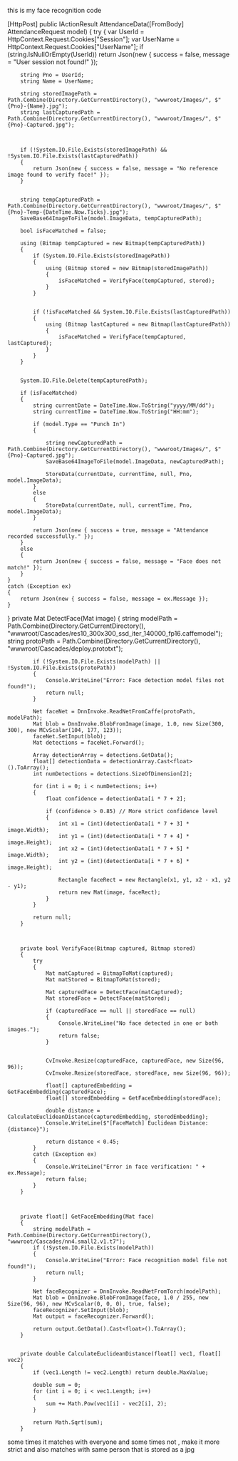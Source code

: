 this is my face recognition code 

[HttpPost]
public IActionResult AttendanceData([FromBody] AttendanceRequest model)
{
    try
    {
        var UserId = HttpContext.Request.Cookies["Session"];
        var UserName = HttpContext.Request.Cookies["UserName"];
        if (string.IsNullOrEmpty(UserId))
            return Json(new { success = false, message = "User session not found!" });

        string Pno = UserId;
        string Name = UserName;

        string storedImagePath = Path.Combine(Directory.GetCurrentDirectory(), "wwwroot/Images/", $"{Pno}-{Name}.jpg");
        string lastCapturedPath = Path.Combine(Directory.GetCurrentDirectory(), "wwwroot/Images/", $"{Pno}-Captured.jpg");



        if (!System.IO.File.Exists(storedImagePath) && !System.IO.File.Exists(lastCapturedPath))
        {
            return Json(new { success = false, message = "No reference image found to verify face!" });
        }

        
        string tempCapturedPath = Path.Combine(Directory.GetCurrentDirectory(), "wwwroot/Images/", $"{Pno}-Temp-{DateTime.Now.Ticks}.jpg");
        SaveBase64ImageToFile(model.ImageData, tempCapturedPath);

        bool isFaceMatched = false;

        using (Bitmap tempCaptured = new Bitmap(tempCapturedPath))
        {
            if (System.IO.File.Exists(storedImagePath))
            {
                using (Bitmap stored = new Bitmap(storedImagePath))
                {
                    isFaceMatched = VerifyFace(tempCaptured, stored);
                }
            }

           
            if (!isFaceMatched && System.IO.File.Exists(lastCapturedPath))
            {
                using (Bitmap lastCaptured = new Bitmap(lastCapturedPath))
                {
                    isFaceMatched = VerifyFace(tempCaptured, lastCaptured);
                }
            }
        }

        
        System.IO.File.Delete(tempCapturedPath);

        if (isFaceMatched)
        {
            string currentDate = DateTime.Now.ToString("yyyy/MM/dd");
            string currentTime = DateTime.Now.ToString("HH:mm");

            if (model.Type == "Punch In")
            {
                
                string newCapturedPath = Path.Combine(Directory.GetCurrentDirectory(), "wwwroot/Images/", $"{Pno}-Captured.jpg");
                SaveBase64ImageToFile(model.ImageData, newCapturedPath);

                StoreData(currentDate, currentTime, null, Pno, model.ImageData);
            }
            else
            {
                StoreData(currentDate, null, currentTime, Pno, model.ImageData);
            }

            return Json(new { success = true, message = "Attendance recorded successfully." });
        }
        else
        {
            return Json(new { success = false, message = "Face does not match!" });
        }
    }
    catch (Exception ex)
    {
        return Json(new { success = false, message = ex.Message });
    }
}
        private Mat DetectFace(Mat image)
        {
            string modelPath = Path.Combine(Directory.GetCurrentDirectory(), "wwwroot/Cascades/res10_300x300_ssd_iter_140000_fp16.caffemodel");
            string protoPath = Path.Combine(Directory.GetCurrentDirectory(), "wwwroot/Cascades/deploy.prototxt");

            if (!System.IO.File.Exists(modelPath) || !System.IO.File.Exists(protoPath))
            {
                Console.WriteLine("Error: Face detection model files not found!");
                return null;
            }

            Net faceNet = DnnInvoke.ReadNetFromCaffe(protoPath, modelPath);
            Mat blob = DnnInvoke.BlobFromImage(image, 1.0, new Size(300, 300), new MCvScalar(104, 177, 123));
            faceNet.SetInput(blob);
            Mat detections = faceNet.Forward();

            Array detectionArray = detections.GetData();
            float[] detectionData = detectionArray.Cast<float>().ToArray();
            int numDetections = detections.SizeOfDimension[2];

            for (int i = 0; i < numDetections; i++)
            {
                float confidence = detectionData[i * 7 + 2];

                if (confidence > 0.85) // More strict confidence level
                {
                    int x1 = (int)(detectionData[i * 7 + 3] * image.Width);
                    int y1 = (int)(detectionData[i * 7 + 4] * image.Height);
                    int x2 = (int)(detectionData[i * 7 + 5] * image.Width);
                    int y2 = (int)(detectionData[i * 7 + 6] * image.Height);

                    Rectangle faceRect = new Rectangle(x1, y1, x2 - x1, y2 - y1);
                    return new Mat(image, faceRect);
                }
            }

            return null;
        }



        private bool VerifyFace(Bitmap captured, Bitmap stored)
        {
            try
            {
                Mat matCaptured = BitmapToMat(captured);
                Mat matStored = BitmapToMat(stored);

                Mat capturedFace = DetectFace(matCaptured);
                Mat storedFace = DetectFace(matStored);

                if (capturedFace == null || storedFace == null)
                {
                    Console.WriteLine("No face detected in one or both images.");
                    return false;
                }


                CvInvoke.Resize(capturedFace, capturedFace, new Size(96, 96));
                CvInvoke.Resize(storedFace, storedFace, new Size(96, 96));

                float[] capturedEmbedding = GetFaceEmbedding(capturedFace);
                float[] storedEmbedding = GetFaceEmbedding(storedFace);

                double distance = CalculateEuclideanDistance(capturedEmbedding, storedEmbedding);
                Console.WriteLine($"[FaceMatch] Euclidean Distance: {distance}");

                return distance < 0.45;
            }
            catch (Exception ex)
            {
                Console.WriteLine("Error in face verification: " + ex.Message);
                return false;
            }
        }



        private float[] GetFaceEmbedding(Mat face)
        {
            string modelPath = Path.Combine(Directory.GetCurrentDirectory(), "wwwroot/Cascades/nn4.small2.v1.t7");
            if (!System.IO.File.Exists(modelPath))
            {
                Console.WriteLine("Error: Face recognition model file not found!");
                return null;
            }

            Net faceRecognizer = DnnInvoke.ReadNetFromTorch(modelPath);
            Mat blob = DnnInvoke.BlobFromImage(face, 1.0 / 255, new Size(96, 96), new MCvScalar(0, 0, 0), true, false);
            faceRecognizer.SetInput(blob);
            Mat output = faceRecognizer.Forward();

            return output.GetData().Cast<float>().ToArray();
        }


        private double CalculateEuclideanDistance(float[] vec1, float[] vec2)
        {
            if (vec1.Length != vec2.Length) return double.MaxValue;

            double sum = 0;
            for (int i = 0; i < vec1.Length; i++)
            {
                sum += Math.Pow(vec1[i] - vec2[i], 2);
            }

            return Math.Sqrt(sum);
        }



some times it matches with everyone and some times not , make it more strict and also matches with same person that is stored as a jpg
